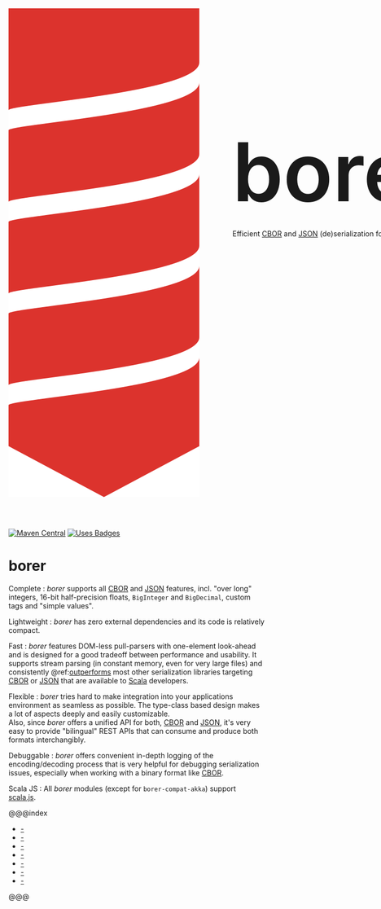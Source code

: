 <div style="display:flex">
  <img src="assets/images/borer-logo.svg" alt="borer Logo" style="flex:0 1 100px; margin: 0 4rem 3rem 0"/>
  <div style="flex:1 1 400px">
    <h1 style="font-size:10rem;font-weight:600;margin-bottom: 1rem;">borer</h1>
    Efficient <a href="http://cbor.io/">CBOR</a> and <a href="http://json.org/">JSON</a> (de)serialization for
    <a href="https://www.scala-lang.org/">Scala</a>.
  </div>
</div>

[![Maven Central](https://img.shields.io/maven-central/v/io.bullet/borer-core_2.12.svg)](https://maven-badges.herokuapp.com/maven-central/io.bullet/borer-core_2.12)
[![Uses Badges](https://img.shields.io/badge/uses-badges-c0ca33.svg)](http://shields.io/)

borer
=====

Complete
: _borer_ supports all [CBOR] and [JSON] features, incl. "over long" integers, 16-bit half-precision floats,
  `BigInteger` and `BigDecimal`, custom tags and "simple values".
  
Lightweight
: _borer_ has zero external dependencies and its code is relatively compact.

Fast
: _borer_ features DOM-less pull-parsers with one-element look-ahead and is designed for a good tradeoff between
  performance and usability. It supports stream parsing (in constant memory, even for very large files) and consistently
  @ref:[outperforms](borer-core/07-JSON-performance.md) most other serialization libraries targeting [CBOR] or
  [JSON] that are available to [Scala] developers.
 
Flexible
: _borer_ tries hard to make integration into your applications environment as seamless as possible.
  The type-class based design makes a lot of aspects deeply and easily customizable.<br>
  Also, since _borer_ offers a unified API for both, [CBOR] and [JSON], it's very easy to provide "bilingual" REST APIs
  that can consume and produce both formats interchangibly. 

Debuggable
: _borer_ offers convenient in-depth logging of the encoding/decoding process that is very helpful for debugging
  serialization issues, especially when working with a binary format like [CBOR].

Scala JS
: All _borer_ modules (except for `borer-compat-akka`) support [scala.js].


  [Scala]: https://www.scala-lang.org/
  [scala.js]: https://www.scala-js.org/
  [CBOR]: http://cbor.io/
  [JSON]: http://json.org/
  
  
@@@index

* [-](01-design-principles.md)
* [-](02-getting-started.md)
* [-](borer-core/index.md)
* [-](borer-derivation/index.md)
* [-](05-borer-compat-akka.md)
* [-](06-borer-compat-scodec.md)
* [-](project/index.md)

@@@